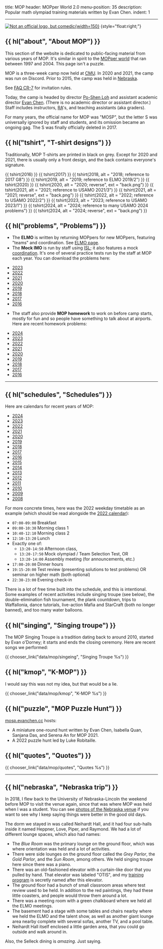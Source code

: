title: MOP
header: MOPper World 2.0
menu-position: 35
description: Popular math olympiad training materials written by Evan Chen.
indent: 1

---

[![Not an official logo, but comedic](static/mop/abcde.png){width=150}](static/mop/abcde.png)
{style="float:right;"}

## {{ hl("about", "About MOP") }}

This section of the website is dedicated to public-facing
material from various years of MOP.
It's similar in spirit to the [MOPper world](http://moppers.kaseorg.com/)
that ran between 1997 and 2004.
This page isn't a puzzle.

MOP is a three-week camp now held at [CMU](https://cmu.edu).
In 2020 and 2021, the camp was run on Discord.
Prior to 2015, the camp was held in [Nebraska](https://unl.edu).

See [FAQ CR-7](https://web.evanchen.cc/faq-rules.html#CR-7)
for invitation rules.

Today, the camp is headed by director
[Po-Shen Loh](https://www.math.cmu.edu/~ploh/cmu.shtml)
and assistant academic director [Evan Chen](index.html).
(There is no academic director or assistant director.)
Staff includes instructors, [RA][ra]'s, and
teaching assistants (aka graders).

[ra]: https://en.wikipedia.org/wiki/Resident_assistant

For many years, the official name for MOP was "MOSP",
but the letter S was universally ignored by staff and students,
and its omission became an ongoing gag.
The S was finally officially deleted in 2017.

## {{ hl("tshirt", "T-shirt designs") }}

Traditionally, MOP T-shirts are printed in black on grey.
Except for 2020 and 2021, there is usually only a front design,
and the back contains everyone's signature.

{{ tshirt(2016) }}
{{ tshirt(2017) }}
{{ tshirt(2018, alt = "2018; reference to 2017 G8") }}
{{ tshirt(2019, alt = "2019; reference to ELMO 2019/2") }}
{{ tshirt(2020) }}
{{ tshirt(2020, alt = "2020; reverse", ext = "back.png") }}
{{ tshirt(2021, alt = "2021; reference to USAMO 2021/3") }}
{{ tshirt(2021, alt = "2021; reverse", ext = "back.png") }}
{{ tshirt(2022, alt = "2022; reference to USAMO 2022/2") }}
{{ tshirt(2023, alt = "2023; reference to USAMO 2023/1") }}
{{ tshirt(2024, alt = "2024; reference to many USAMO 2024 problems") }}
{{ tshirt(2024, alt = "2024; reverse", ext = "back.png") }}

## {{ hl("problems", "Problems") }}

- The **ELMO** is written by returning MOPpers for new MOPpers,
  featuring "teams" and coordination.
  See [ELMO page](https://web.evanchen.cc/elmo/general.html).
- The **Mock IMO** is run by staff using [ISL](faq-rules.html#CR-11);
  it also features a mock
  [coordination](https://web.evanchen.cc/faq-rules.html#CR-10).
  It's one of several practice tests run by the staff at MOP each year.
  You can download the problems here:

<div class="chooser list-chooser" markdown="block">

- [2023](static/mop/mockimo/2023.pdf)
- [2022](static/mop/mockimo/2022.pdf)
- [2021](static/mop/mockimo/2021.pdf)
- [2020](static/mop/mockimo/2020.pdf)
- [2019](static/mop/mockimo/2019.pdf)
- [2018](static/mop/mockimo/2018.pdf)
- [2017](static/mop/mockimo/2017.pdf)
- [2016](static/mop/mockimo/2016.pdf)

</div>

- The staff also provide **MOP homework** to work on before camp starts,
  mostly for fun and so people have something to talk about at airports.
  Here are recent homework problems:

<div class="chooser list-chooser" markdown="block">

- [2024](static/mop/homework/MOP2024HW.pdf)
- [2023](static/mop/homework/MOP2023HW.pdf)
- [2022](static/mop/homework/MOP2022HW.pdf)
- [2021](static/mop/homework/MOP2021HW.pdf)
- [2020](static/mop/homework/MOP2020HW.pdf)
- [2019](static/mop/homework/MOP2019HW.pdf)
- [2018](static/mop/homework/MOP2018HW.pdf)
- [2017](static/mop/homework/MOP2017HW.pdf)
- [2016](static/mop/homework/MOP2016HW.pdf)

</div>

---

## {{ hl("schedules", "Schedules") }}

Here are calendars for recent years of MOP:

<div class="chooser list-chooser" markdown="block">

- [2024](static/mop/schedules/2023.pdf)
- [2023](static/mop/schedules/2023.pdf)
- [2022](static/mop/schedules/2022.pdf)
- [2021](static/mop/schedules/2021.pdf)
- [2020](static/mop/schedules/2020.pdf)
- [2019](static/mop/schedules/2019.pdf)
- [2018](static/mop/schedules/2018.pdf)
- [2017](static/mop/schedules/2017.pdf)
- [2016](static/mop/schedules/2016.pdf)
- [2015](static/mop/schedules/2015.pdf)
- [2014](static/mop/schedules/2014.pdf)
- [2013](static/mop/schedules/2013.pdf)
- [2012](static/mop/schedules/2012.pdf)
- [2011](static/mop/schedules/2011.pdf)
- [2010](static/mop/schedules/2010.pdf)
- [2009](static/mop/schedules/2009.pdf)
- [2008](static/mop/schedules/2008.pdf)

</div>

For more concrete times, here was the 2022 weekday timetable as an example
(which should be read alongside the
[2022 calendar](static/mop/schedules/2022.pdf)):

- `07:00-09:00` Breakfast
- `09:00-10:30` Morning class 1
- `10:40-12:10` Morning class 2
- `12:10-13:20` Lunch
- Exactly one of:
  - `13:20-14:50` Afternoon class,
  - `13:20-17:50` Mock olympiad / Team Selection Test, OR
  - `13:20-14:00` Assembly meeting (for announcements, etc.)
- `17:00-20:00` Dinner hours
- `19:15-20:00` Test review (presenting solutions to test problems)
  OR seminar on higher math (both optional)
- `22:30-23:00` Evening check-in

There is a lot of free time built into the schedule, and this is intentional.
Some examples of recent activities include singing troupe (see below),
the double-elimination fish tournament, the plank countdown,
trips to Waffallonia, dance tutorials,
live-action Mafia and StarCraft (both no longer banned),
and too many water balloons.

## {{ hl("singing", "Singing troupe") }}

The MOP Singing Troupe is a tradition dating back to around 2010,
started by Evan o'Dorney; it starts and ends the closing ceremony.
Here are recent songs we performed:

{{ chooser_link("data/mop/singeing", "Singing Troupe %s") }}

## {{ hl("kmop", "K-MOP") }}

I would say this was not my idea, but that would be a lie.

{{ chooser_link("data/mop/kmop", "K-MOP %s") }}

## {{ hl("puzzle", "MOP Puzzle Hunt") }}

[mosp.evanchen.cc](https://mosp.evanchen.cc) hosts:

- A miniature one-round hunt written by
  Evan Chen, Isabella Quan, Sanjana Das, and Serena An for MOP 2021.
- A 2022 puzzle hunt led by Luke Robitaille.

## {{ hl("quotes", "Quotes") }}

{{ chooser_link("data/mop/quotes", "Quotes %s") }}

---

## {{ hl("nebraska", "Nebraska trip") }}

In 2018, I flew back to the University of Nebraska-Lincoln the weekend
before MOP to visit the venue again, since that was where MOP was
held when I was a student. You can see
[photos of the Nebraska venue](https://photos.app.goo.gl/q8u2mzmPhse5xCZY7)
if you want to see why I keep saying things were better in the good old days.

The dorm we stayed in was called Neihardt Hall,
and it had four sub-halls inside it named Heppner, Love, Piper, and Raymond.
We had a lot of different lounge spaces, which also had names:

- The _Blue Room_ was the primary lounge on the ground floor,
  which was where orientation was held and a lot of activities.
- There were side lounges on the ground floor called the _Grey Parlor_,
  the _Gold Parlor_, and the _Sun Room_, among others.
  We held singing troupe here since there was a piano.
- There was an old-fashioned elevator with a curtain-like door that you
  pulled by hand. That elevator was labeled "OTIS", and my
  [training program](otis.html) is secretly named after this elevator.
- The ground floor had a bunch of small classroom areas where test review
  used to be held. In addition to the red paintings,
  they had these little coasters, and people would throw them around a lot.
- There was a meeting room with a green chalkboard
  where we held all the ELMO meetings.
- The basement had a stage with some tables and chairs nearby where we held
  the ELMO and the talent show, as well as another giant lounge area nearby
  complete with several sofas, another TV, and a pool table.
- Neihardt Hall itself enclosed a little garden area,
  that you could go outside and walk around in.

Also, the Selleck dining is _amazing_. Just saying.

<script type="text/javascript">
$(() => {
  $('.list-chooser a').attr('target', '_blank');
  $('.empty-chooser').html('<ul></ul>');
  $(".hidden").each((index, el) => {
    const heading = $(el).attr('data-header');
    const h3 = $(`<h3>${heading}</h3>`);
    const close = $(`<button type="button" class="close"
    data-dismiss="alert" aria-label="Close">
    <span aria-hidden="true">&times;</span>
    </button>`);
    h3.append(close);
    close.on('click', () => { $(el).hide(); });
    $(el).prepend(h3);
    const year = $(el).attr('data-year');
    const link = $(`<li><a href="javascript:void(0);">${year}</a></li>`);
    const ambient = $(el).prevAll('.empty-chooser').first().find('ul');
    ambient.append(link);
    link.on('click', () => { $('.hidden').hide(); $(el).show(); });
  });
});
</script>
